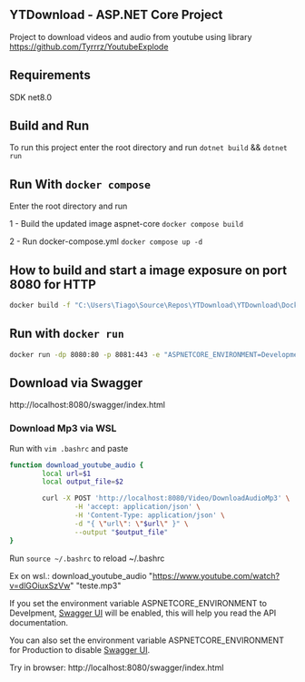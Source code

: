 ## YTDownload - ASP.NET Core Project
 Project to download videos and audio from youtube using library https://github.com/Tyrrrz/YoutubeExplode

## Requirements
SDK net8.0

## Build and Run

To run this project enter the root directory and run `dotnet build` && `dotnet run`

## Run With `docker compose`

Enter the root directory and run

1 - Build the updated image aspnet-core `docker compose build`

2 - Run docker-compose.yml `docker compose up -d`

## How to build and start a image exposure on port 8080 for HTTP
```bash
docker build -f "C:\Users\Tiago\Source\Repos\YTDownload\YTDownload\Dockerfile" -t ytdownload:dev "C:\Users\Tiago\Source\Repos\YTDownload"
```

## Run with `docker run`
```bash
docker run -dp 8080:80 -p 8081:443 -e "ASPNETCORE_ENVIRONMENT=Development" -e "ASPNETCORE_URLS=http://+:80" ytdownload:dev
```

## Download via Swagger
http://localhost:8080/swagger/index.html

### Download Mp3 via WSL
Run with `vim .bashrc` and paste

```bash
function download_youtube_audio {
        local url=$1
        local output_file=$2

        curl -X POST 'http://localhost:8080/Video/DownloadAudioMp3' \
                -H 'accept: application/json' \
                -H 'Content-Type: application/json' \
                -d "{ \"url\": \"$url\" }" \
                --output "$output_file"
}
```
Run `source ~/.bashrc` to reload ~/.bashrc

Ex on wsl.: download_youtube_audio "https://www.youtube.com/watch?v=dlGOiuxSzVw" "teste.mp3"

If you set the environment variable ASPNETCORE_ENVIRONMENT to Develpment, [Swagger UI](https://swagger.io/tools/swagger-ui/) will be enabled, this will help you read the API documentation.

You can also set the environment variable ASPNETCORE_ENVIRONMENT for Production to disable [Swagger UI](https://swagger.io/tools/swagger-ui/).

Try in browser: http://localhost:8080/swagger/index.html
